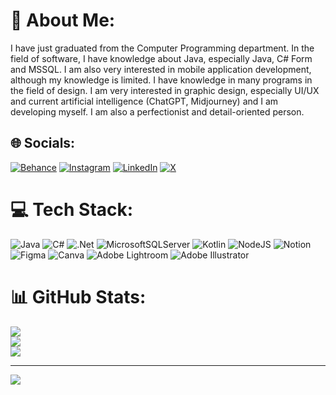 
# 💫 About Me:
I have just graduated from the Computer Programming department. In the field of software, I have knowledge about Java, especially Java, C# Form and MSSQL. I am also very interested in mobile application development, although my knowledge is limited. I have knowledge in many programs in the field of design. I am very interested in graphic design, especially UI/UX and current artificial intelligence (ChatGPT, Midjourney) and I am developing myself. I am also a perfectionist and detail-oriented person.


## 🌐 Socials:
[![Behance](https://img.shields.io/badge/Behance-1769ff?logo=behance&logoColor=white)](https://behance.net/hamzaoykurt) [![Instagram](https://img.shields.io/badge/Instagram-%23E4405F.svg?logo=Instagram&logoColor=white)](https://instagram.com/hamzaoykurtt) [![LinkedIn](https://img.shields.io/badge/LinkedIn-%230077B5.svg?logo=linkedin&logoColor=white)](https://linkedin.com/in/hamzaoykurt) [![X](https://img.shields.io/badge/X-black.svg?logo=X&logoColor=white)](https://x.com/hamzaoykurt) 

# 💻 Tech Stack:
![Java](https://img.shields.io/badge/java-%23ED8B00.svg?style=for-the-badge&logo=openjdk&logoColor=white) ![C#](https://img.shields.io/badge/c%23-%23239120.svg?style=for-the-badge&logo=csharp&logoColor=white) ![.Net](https://img.shields.io/badge/.NET-5C2D91?style=for-the-badge&logo=.net&logoColor=white) ![MicrosoftSQLServer](https://img.shields.io/badge/Microsoft%20SQL%20Server-CC2927?style=for-the-badge&logo=microsoft%20sql%20server&logoColor=white) ![Kotlin](https://img.shields.io/badge/kotlin-%237F52FF.svg?style=for-the-badge&logo=kotlin&logoColor=white) ![NodeJS](https://img.shields.io/badge/node.js-6DA55F?style=for-the-badge&logo=node.js&logoColor=white) ![Notion](https://img.shields.io/badge/Notion-%23000000.svg?style=for-the-badge&logo=notion&logoColor=white) ![Figma](https://img.shields.io/badge/figma-%23F24E1E.svg?style=for-the-badge&logo=figma&logoColor=white) ![Canva](https://img.shields.io/badge/Canva-%2300C4CC.svg?style=for-the-badge&logo=Canva&logoColor=white) ![Adobe Lightroom](https://img.shields.io/badge/Adobe%20Lightroom-31A8FF.svg?style=for-the-badge&logo=Adobe%20Lightroom&logoColor=white)  ![Adobe Illustrator](https://img.shields.io/badge/adobe%20illustrator-%23FF9A00.svg?style=for-the-badge&logo=adobe%20illustrator&logoColor=white)
# 📊 GitHub Stats:
![](https://github-readme-stats.vercel.app/api?username=hamzaoykurt&theme=dark&hide_border=false&include_all_commits=false&count_private=false)<br/>
![](https://github-readme-streak-stats.herokuapp.com/?user=hamzaoykurt&theme=dark&hide_border=false)<br/>
![](https://github-readme-stats.vercel.app/api/top-langs/?username=hamzaoykurt&theme=dark&hide_border=false&include_all_commits=false&count_private=false&layout=compact)

---
[![](https://visitcount.itsvg.in/api?id=hamzaoykurt&icon=2&color=12)](https://visitcount.itsvg.in)

<!-- Proudly created with GPRM ( https://gprm.itsvg.in ) -->
